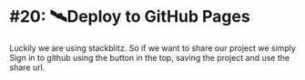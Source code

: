 # \#20: 🛰Deploy to GitHub Pages

Luckily we are using stackblitz. So if we want to share our project we simply Sign in to github using the button in the top, saving the project and use the share url.

  


